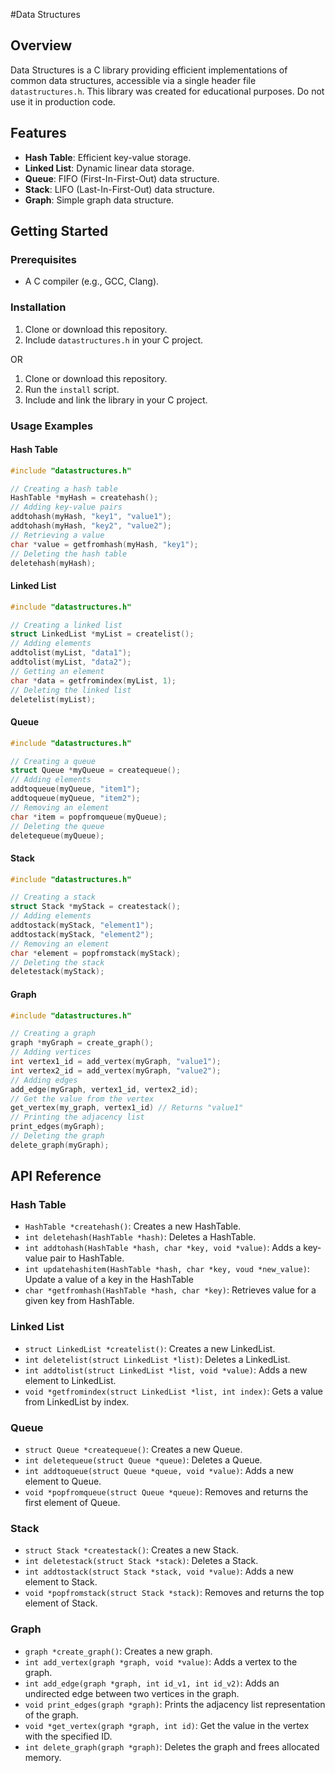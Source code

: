 #Data Structures

## Overview
Data Structures is a C library providing efficient implementations of common data structures, accessible via a single header file `datastructures.h`. This library was created for educational purposes. Do not use it in production code.

## Features
- **Hash Table**: Efficient key-value storage.
- **Linked List**: Dynamic linear data storage.
- **Queue**: FIFO (First-In-First-Out) data structure.
- **Stack**: LIFO (Last-In-First-Out) data structure.
- **Graph**: Simple graph data structure.

## Getting Started
### Prerequisites
- A C compiler (e.g., GCC, Clang).

### Installation
1. Clone or download this repository.
2. Include `datastructures.h` in your C project.

OR

1. Clone or download this repository.
2. Run the `install` script.
3. Include and link the library in your C project.

### Usage Examples
#### Hash Table
```c
#include "datastructures.h"

// Creating a hash table
HashTable *myHash = createhash();
// Adding key-value pairs
addtohash(myHash, "key1", "value1");
addtohash(myHash, "key2", "value2");
// Retrieving a value
char *value = getfromhash(myHash, "key1");
// Deleting the hash table
deletehash(myHash);
```

#### Linked List
```c
#include "datastructures.h"

// Creating a linked list
struct LinkedList *myList = createlist();
// Adding elements
addtolist(myList, "data1");
addtolist(myList, "data2");
// Getting an element
char *data = getfromindex(myList, 1);
// Deleting the linked list
deletelist(myList);
```

#### Queue
```c
#include "datastructures.h"

// Creating a queue
struct Queue *myQueue = createqueue();
// Adding elements
addtoqueue(myQueue, "item1");
addtoqueue(myQueue, "item2");
// Removing an element
char *item = popfromqueue(myQueue);
// Deleting the queue
deletequeue(myQueue);
```

#### Stack
```c
#include "datastructures.h"

// Creating a stack
struct Stack *myStack = createstack();
// Adding elements
addtostack(myStack, "element1");
addtostack(myStack, "element2");
// Removing an element
char *element = popfromstack(myStack);
// Deleting the stack
deletestack(myStack);
```

#### Graph
```c
#include "datastructures.h"

// Creating a graph
graph *myGraph = create_graph();
// Adding vertices
int vertex1_id = add_vertex(myGraph, "value1");
int vertex2_id = add_vertex(myGraph, "value2");
// Adding edges
add_edge(myGraph, vertex1_id, vertex2_id);
// Get the value from the vertex
get_vertex(my_graph, vertex1_id) // Returns "value1"
// Printing the adjacency list
print_edges(myGraph);
// Deleting the graph
delete_graph(myGraph);
```

## API Reference
### Hash Table
- `HashTable *createhash()`: Creates a new HashTable.
- `int deletehash(HashTable *hash)`: Deletes a HashTable.
- `int addtohash(HashTable *hash, char *key, void *value)`: Adds a key-value pair to HashTable.
- `int updatehashitem(HashTable *hash, char *key, voud *new_value)`: Update a value of a key in the HashTable
- `char *getfromhash(HashTable *hash, char *key)`: Retrieves value for a given key from HashTable.

### Linked List
- `struct LinkedList *createlist()`: Creates a new LinkedList.
- `int deletelist(struct LinkedList *list)`: Deletes a LinkedList.
- `int addtolist(struct LinkedList *list, void *value)`: Adds a new element to LinkedList.
- `void *getfromindex(struct LinkedList *list, int index)`: Gets a value from LinkedList by index.

### Queue
- `struct Queue *createqueue()`: Creates a new Queue.
- `int deletequeue(struct Queue *queue)`: Deletes a Queue.
- `int addtoqueue(struct Queue *queue, void *value)`: Adds a new element to Queue.
- `void *popfromqueue(struct Queue *queue)`: Removes and returns the first element of Queue.

### Stack
- `struct Stack *createstack()`: Creates a new Stack.
- `int deletestack(struct Stack *stack)`: Deletes a Stack.
- `int addtostack(struct Stack *stack, void *value)`: Adds a new element to Stack.
- `void *popfromstack(struct Stack *stack)`: Removes and returns the top element of Stack.

### Graph
- `graph *create_graph()`: Creates a new graph.
- `int add_vertex(graph *graph, void *value)`: Adds a vertex to the graph.
- `int add_edge(graph *graph, int id_v1, int id_v2)`: Adds an undirected edge between two vertices in the graph.
- `void print_edges(graph *graph)`: Prints the adjacency list representation of the graph.
- `void *get_vertex(graph *graph, int id)`: Get the value in the vertex with the specified ID.
- `int delete_graph(graph *graph)`: Deletes the graph and frees allocated memory.